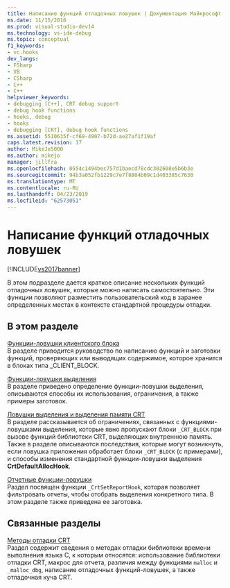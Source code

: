 ```yaml
---
title: Написание функций отладочных ловушек | Документация Майкрософт
ms.date: 11/15/2016
ms.prod: visual-studio-dev14
ms.technology: vs-ide-debug
ms.topic: conceptual
f1_keywords:
- vc.hooks
dev_langs:
- FSharp
- VB
- CSharp
- C++
- C++
helpviewer_keywords:
- debugging [C++], CRT debug support
- debug hook functions
- hooks, debug
- hooks
- debugging [CRT], debug hook functions
ms.assetid: 5510635f-cf69-4907-b72d-ae27af1f19af
caps.latest.revision: 17
author: MikeJo5000
ms.author: mikejo
manager: jillfra
ms.openlocfilehash: 0554c1494bec757d1baecd78cdc302608e5b6b3e
ms.sourcegitcommit: 94b3a052fb1229c7e7f8804b09c1d403385c7630
ms.translationtype: MT
ms.contentlocale: ru-RU
ms.lasthandoff: 04/23/2019
ms.locfileid: "62573051"
---
```

# <a name="debug-hook-function-writing"></a>Написание функций отладочных ловушек
[!INCLUDE[vs2017banner](../includes/vs2017banner.md)]

В этом подразделе дается краткое описание нескольких функций отладочных ловушек, которые можно написать самостоятельно. Эти функции позволяют разместить пользовательский код в заранее определенных местах в контексте стандартной процедуры отладки.  
  
## <a name="in-this-section"></a>В этом разделе  
 [Функции-ловушки клиентского блока](../debugger/client-block-hook-functions.md)  
 В разделе приводится руководство по написанию функций и заготовки функций, проверяющих или выводящих содержимое, которое хранится в блоках типа _CLIENT_BLOCK.  
  
 [Функции-ловушки выделения](../debugger/allocation-hook-functions.md)  
 В разделе приведено определение функции-ловушки выделения, описываются способы их использования, ограничения, а также примеры заготовок.  
  
 [Ловушки выделения и выделения памяти CRT](../debugger/allocation-hooks-and-c-run-time-memory-allocations.md)  
 В разделе рассказывается об ограничениях, связанных с функциями-ловушками выделения, которые явно пропускают блоки `_CRT_BLOCK` при вызове функций библиотеки CRT, выделяющих внутреннюю память. Также в разделе описываются последствия, которые могут возникнуть, если ловушка приложения обработает блоки `_CRT_BLOCK` (с примерами), и способы изменения стандартной функции-ловушки выделения **CrtDefaultAllocHook**.  
  
 [Отчетные функции-ловушки](../debugger/report-hook-functions.md)  
 Раздел посвящен функции `_CrtSetReportHook`, которая позволяет фильтровать отчеты, чтобы отобрать выделения конкретного типа. В этом разделе также приведена ее заготовка.  
  
## <a name="related-sections"></a>Связанные разделы  
 [Методы отладки CRT](../debugger/crt-debugging-techniques.md)  
 Раздел содержит сведения о методах отладки библиотеки времени выполнения языка C, к которым относятся: использование библиотеки отладки CRT, макрос для отчета, различия между функциями `malloc` и `_malloc_dbg`, написание отладочных функций-ловушек, а также отладочная куча CRT.

